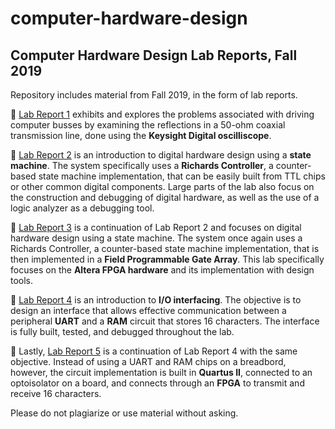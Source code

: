 # computer-hardware-design
## Computer Hardware Design Lab Reports, Fall 2019

Repository includes material from Fall 2019, in the form of lab reports. 

💾 [Lab Report 1](https://github.com/nvkoleva-ibeXiae/computer-hardware-design/blob/master/Lab%201%20-%20Observing%20Transmission%20Line%20Effects/lab-report1.pdf) exhibits and explores the problems associated with driving computer busses by examining the reflections in a 50-ohm coaxial transmission line, done using the **Keysight Digital oscilliscope**. 

💾 [Lab Report 2](https://github.com/nvkoleva-ibeXiae/computer-hardware-design/blob/master/Lab%202%20-%20Richards%20Controller%20and%20Logic%20Analyzer%20Protoboard/lab-report2.pdf) is an introduction to digital hardware design using a **state machine**. The system specifically uses a **Richards Controller**, a counter-based state machine implementation, that can be easily built from TTL chips or other common digital components. Large parts of the lab also focus on the construction and debugging of digital hardware, as well as the use of a logic analyzer as a debugging tool. 

💾 [Lab Report 3](https://github.com/nvkoleva-ibeXiae/computer-hardware-design/blob/master/Lab%203%20-%20Richards%20Controller%20and%20Logic%20Analyzer%20Altera/lab-report3.pdf) is a continuation of Lab Report 2 and focuses on digital hardware design using a state machine. The system once again uses a Richards Controller, a counter-based state machine implementation, that is then implemented in a **Field Programmable Gate Array**. This lab specifically focuses on the **Altera FPGA hardware** and its implementation with design tools.

💾 [Lab Report 4](https://github.com/nvkoleva-ibeXiae/computer-hardware-design/blob/master/Lab%204%20-%20UART%20on%20Protoboard/lab-report4.pdf) is an introduction to **I/O interfacing**. The objective is to design an interface that allows effective communication between a peripheral **UART** and a **RAM** circuit that stores 16 characters. The interface is fully built, tested, and debugged throughout the lab.

💾 Lastly, [Lab Report 5](https://github.com/nvkoleva-ibeXiae/computer-hardware-design/blob/master/Lab%205%20-%20UART%20on%20Quartus%20II/lab-report5.pdf) is a continuation of Lab Report 4 with the same objective. Instead of using a UART and RAM chips on a breadbord, however, the circuit implementation is built in **Quartus II**, connected to an optoisolator on a board, and connects through an **FPGA** to transmit and receive 16 characters.

Please do not plagiarize or use material without asking.
